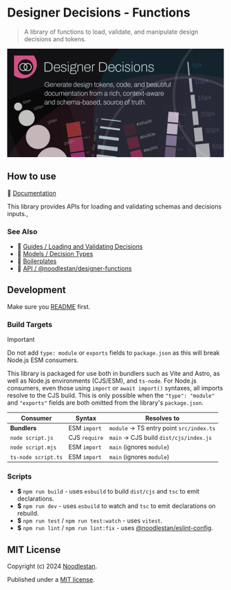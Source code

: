 # Designer Decisions - Functions

> A library of functions to load, validate, and manipulate design decisions and tokens.

![](https://raw.githubusercontent.com/noodlestan/designer/refs/heads/main/docs/designer-decisions/public/designer-decisions-og-1280x640.png)

## How to use

📖 [Documentation](https://designer-decisions.noodlestan.org/api/designer-functions)

This library provides APIs for loading and validating schemas and decisions inputs.,

### See Also

- 📖 [Guides / Loading and Validating Decisions](https://designer-decisions.noodlestan.org/guides/loading-and-validating-design-decisions/)
- 📖 [Models / Decision Types](https://designer-decisions.noodlestan.org/models/decision-types)
- 📖 [Boilerplates](https://designer-decisions.noodlestan.org/examples/boilerplates/)
- 📖 [API / @noodlestan/designer-functions](https://designer-decisions.noodlestan.org/api/designer-functions)

## Development

Make sure you [README](https://github.com/noodlestan/designer/blob/main/README.md) first.

### Build Targets

> [!IMPORTANT]
> Do not add `type: module` or `exports` fields to `package.json` as this will break Node.js ESM consumers.

This library is packaged for use both in bundlers such as Vite and Astro, as well as Node.js environments (CJS/ESM), and `ts-node`. For Node.js consumers, even those using `import` or `await import()` syntaxes, all imports resolve to the CJS build. This is only possible when the `"type": "module"` and `"exports"` fields are both omitted from the library's `package.json`.

| Consumer            | Syntax        | Resolves to                              |
| ------------------- | ------------- | ---------------------------------------- |
| **Bundlers**        | ESM `import`  | `module` → TS entry point `src/index.ts` |
| `node script.js`    | CJS `require` | `main` → CJS build `dist/cjs/index.js`   |
| `node script.mjs`   | ESM `import`  | `main` (ignores `module`)                |
| `ts-node script.ts` | ESM `import`  | `main` (ignores `module`)                |

### Scripts

- **$** `npm run build` - uses `esbuild` to build `dist/cjs` and `tsc` to emit declarations.
- **$** `npm run dev` - uses `esbuild` to watch and `tsc` to emit declarations on rebuild.
- **$** `npm run test` / `npm run test:watch` - uses `vitest`.
- **$** `npm run lint` / `npm run lint:fix` - uses [@noodlestan/eslint-config](https://www.npmjs.com/package/@noodlestan/eslint-config).

## MIT License

Copyright (c) 2024 [Noodlestan](https://noodlestan.org/).

Published under a [MIT license](https://noodlestan.mit-license.org/).
